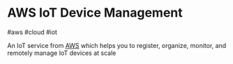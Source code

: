 # AWS IoT Device Management 
#aws #cloud #iot 

An IoT service from [AWS](Cloud%20Computing/AWS/AWS.md) which helps you to register, organize, monitor, and remotely manage IoT devices at scale